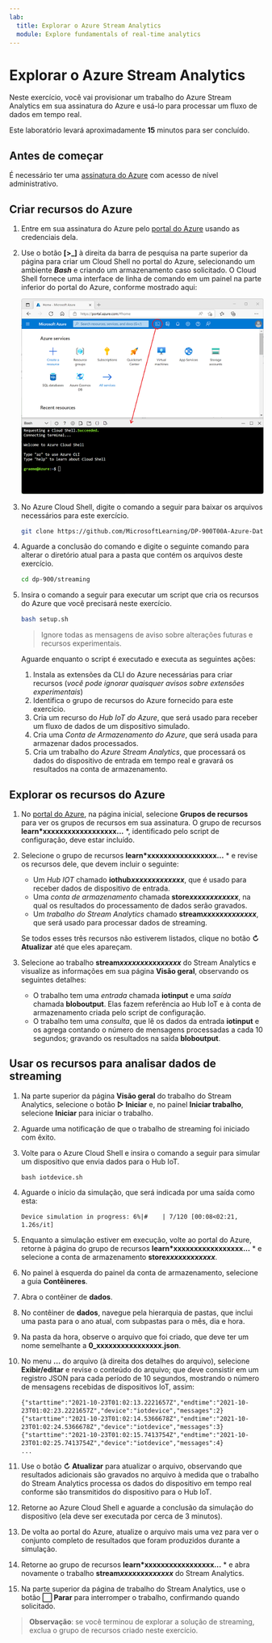 ```yaml
---
lab:
  title: Explorar o Azure Stream Analytics
  module: Explore fundamentals of real-time analytics
---
```


# Explorar o Azure Stream Analytics

Neste exercício, você vai provisionar um trabalho do Azure Stream Analytics em sua assinatura do Azure e usá-lo para processar um fluxo de dados em tempo real.

Este laboratório levará aproximadamente **15** minutos para ser concluído.

## Antes de começar

É necessário ter uma [assinatura do Azure](https://azure.microsoft.com/free) com acesso de nível administrativo.

## Criar recursos do Azure

1. Entre em sua assinatura do Azure pelo [portal do Azure](https://portal.azure.com) usando as credenciais dela.

1. Use o botão **[\>_]** à direita da barra de pesquisa na parte superior da página para criar um Cloud Shell no portal do Azure, selecionando um ambiente ***Bash*** e criando um armazenamento caso solicitado. O Cloud Shell fornece uma interface de linha de comando em um painel na parte inferior do portal do Azure, conforme mostrado aqui:

    ![Portal do Azure com um painel do Cloud Shell](./images/cloud-shell.png)

1. No Azure Cloud Shell, digite o comando a seguir para baixar os arquivos necessários para este exercício.

    ```bash
    git clone https://github.com/MicrosoftLearning/DP-900T00A-Azure-Data-Fundamentals dp-900
    ```

1. Aguarde a conclusão do comando e digite o seguinte comando para alterar o diretório atual para a pasta que contém os arquivos deste exercício.

    ```bash
    cd dp-900/streaming
    ```

1. Insira o comando a seguir para executar um script que cria os recursos do Azure que você precisará neste exercício.

    ```bash
    bash setup.sh
    ```

    > Ignore todas as mensagens de aviso sobre alterações futuras e recursos experimentais.

    Aguarde enquanto o script é executado e executa as seguintes ações:

    1. Instala as extensões da CLI do Azure necessárias para criar recursos (*você pode ignorar quaisquer avisos sobre extensões experimentais*)
    1. Identifica o grupo de recursos do Azure fornecido para este exercício.
    1. Cria um recurso do *Hub IoT do Azure*, que será usado para receber um fluxo de dados de um dispositivo simulado.
    1. Cria uma *Conta de Armazenamento do Azure*, que será usada para armazenar dados processados.
    1. Cria um trabalho do *Azure Stream Analytics*, que processará os dados do dispositivo de entrada em tempo real e gravará os resultados na conta de armazenamento.

## Explorar os recursos do Azure

1. No [portal do Azure](https://portal.azure.com?azure-portal=true), na página inicial, selecione **Grupos de recursos** para ver os grupos de recursos em sua assinatura. O grupo de recursos **learn*xxxxxxxxxxxxxxxxxx...** *, identificado pelo script de configuração, deve estar incluído.
2. Selecione o grupo de recursos **learn*xxxxxxxxxxxxxxxxx...** * e revise os recursos dele, que devem incluir o seguinte:
    - Um *Hub IOT* chamado **iothub*xxxxxxxxxxxxx***, que é usado para receber dados de dispositivo de entrada.
    - Uma *conta de armazenamento* chamada **store*xxxxxxxxxxxx***, na qual os resultados do processamento de dados serão gravados.
    - Um *trabalho do Stream Analytics* chamado **stream*xxxxxxxxxxxxx***, que será usado para processar dados de streaming.

    Se todos esses três recursos não estiverem listados, clique no botão **&#8635; Atualizar** até que eles apareçam.

3. Selecione ao trabalho **stream*xxxxxxxxxxxxxxx*** do Stream Analytics e visualize as informações em sua página **Visão geral**, observando os seguintes detalhes:
    - O trabalho tem uma *entrada* chamada **iotinput** e uma *saída* chamada **bloboutput**. Elas fazem referência ao Hub IoT e à conta de armazenamento criada pelo script de configuração.
    - O trabalho tem uma *consulta*, que lê os dados da entrada **iotinput** e os agrega contando o número de mensagens processadas a cada 10 segundos; gravando os resultados na saída **bloboutput**.

## Usar os recursos para analisar dados de streaming

1. Na parte superior da página **Visão geral** do trabalho do Stream Analytics, selecione o botão **&#9655; Iniciar** e, no painel **Iniciar trabalho**, selecione **Iniciar** para iniciar o trabalho.
2. Aguarde uma notificação de que o trabalho de streaming foi iniciado com êxito.
3. Volte para o Azure Cloud Shell e insira o comando a seguir para simular um dispositivo que envia dados para o Hub IoT.

    ```
    bash iotdevice.sh
    ```

4. Aguarde o início da simulação, que será indicada por uma saída como esta:

    ```
    Device simulation in progress: 6%|#    | 7/120 [00:08<02:21, 1.26s/it]
    ```

5. Enquanto a simulação estiver em execução, volte ao portal do Azure, retorne à página do grupo de recursos **learn*xxxxxxxxxxxxxxxxx...** * e selecione a conta de armazenamento **store*xxxxxxxxxxxx***.
6. No painel à esquerda do painel da conta de armazenamento, selecione a guia **Contêineres**.
7. Abra o contêiner de **dados**.
8. No contêiner de **dados**, navegue pela hierarquia de pastas, que inclui uma pasta para o ano atual, com subpastas para o mês, dia e hora.
9. Na pasta da hora, observe o arquivo que foi criado, que deve ter um nome semelhante a **0_xxxxxxxxxxxxxxxx.json**.
10. No menu **...** do arquivo (à direita dos detalhes do arquivo), selecione **Exibir/editar** e revise o conteúdo do arquivo; que deve consistir em um registro JSON para cada período de 10 segundos, mostrando o número de mensagens recebidas de dispositivos IoT, assim:

    ```
    {"starttime":"2021-10-23T01:02:13.2221657Z","endtime":"2021-10-23T01:02:23.2221657Z","device":"iotdevice","messages":2}
    {"starttime":"2021-10-23T01:02:14.5366678Z","endtime":"2021-10-23T01:02:24.5366678Z","device":"iotdevice","messages":3}
    {"starttime":"2021-10-23T01:02:15.7413754Z","endtime":"2021-10-23T01:02:25.7413754Z","device":"iotdevice","messages":4}
    ...
    ```

11. Use o botão **&#8635; Atualizar** para atualizar o arquivo, observando que resultados adicionais são gravados no arquivo à medida que o trabalho do Stream Analytics processa os dados do dispositivo em tempo real conforme são transmitidos do dispositivo para o Hub IoT.
12. Retorne ao Azure Cloud Shell e aguarde a conclusão da simulação do dispositivo (ela deve ser executada por cerca de 3 minutos).
13. De volta ao portal do Azure, atualize o arquivo mais uma vez para ver o conjunto completo de resultados que foram produzidos durante a simulação.
14. Retorne ao grupo de recursos **learn*xxxxxxxxxxxxxxxxx...** * e abra novamente o trabalho **stream*xxxxxxxxxxxxx*** do Stream Analytics.
15. Na parte superior da página de trabalho do Stream Analytics, use o botão **&#11036; Parar** para interromper o trabalho, confirmando quando solicitado.

> **Observação**: se você terminou de explorar a solução de streaming, exclua o grupo de recursos criado neste exercício.
